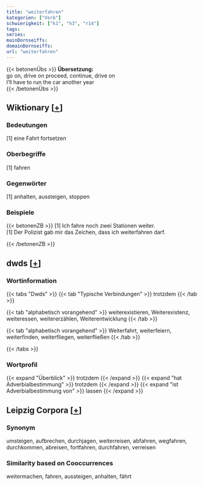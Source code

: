```yaml
---
title: "weiterfahren"
kategorien: ["Verb"]
schwierigkeit: ["k1", "h3", "r14"]
tags:
series:
mainDornseiffs:
domainDornseiffs:
url: "weiterfahren"
---
```


{{< betonenÜbs >}}
**Übersetzung:**  
go on, drive on proceed, continue, drive on  
I’ll have to run  the car another year  
{{< /betonenÜbs >}}

## Wiktionary [[+](https://de.wiktionary.org/wiki/weiterfahren)]

### Bedeutungen
[1] eine Fahrt fortsetzen  

### Oberbegriffe
[1] fahren  

### Gegenwörter
[1] anhalten, aussteigen, stoppen  

### Beispiele
{{< betonenZB >}}
[1] Ich fahre noch zwei Stationen weiter.  
[1] Der Polizist gab mir das Zeichen, dass ich weiterfahren darf.  

{{< /betonenZB >}}


## dwds [[+](https://www.dwds.de/wb/weiterfahren)]

### Wortinformation
{{< tabs "Dwds" >}}
{{< tab "Typische Verbindungen" >}}
trotzdem
{{< /tab >}}

{{< tab "alphabetisch vorangehend" >}}
weiterexistieren, Weiterexistenz, weiteressen, weitererzählen, Weiterentwicklung
{{< /tab >}}

{{< tab "alphabetisch vorangehend" >}}
Weiterfahrt, weiterfeiern, weiterfinden, weiterfliegen, weiterfließen
{{< /tab >}}

{{< /tabs >}}

### Wortprofil
{{< expand "Überblick" >}} trotzdem {{< /expand >}}
{{< expand "hat Adverbialbestimmung" >}} trotzdem {{< /expand >}}
{{< expand "ist Adverbialbestimmung von" >}} lassen {{< /expand >}}

## Leipzig Corpora [[+](https://corpora.uni-leipzig.de/en/res?word=weiterfahren&corpusId=deu_newscrawl-public_2018)]


### Synonym
umsteigen, aufbrechen, durchjagen, weiterreisen, abfahren, wegfahren, durchkommen, abreisen, fortfahren, durchfahren, verreisen


### Similarity based on Cooccurrences
weitermachen, fahren, aussteigen, anhalten, fährt

